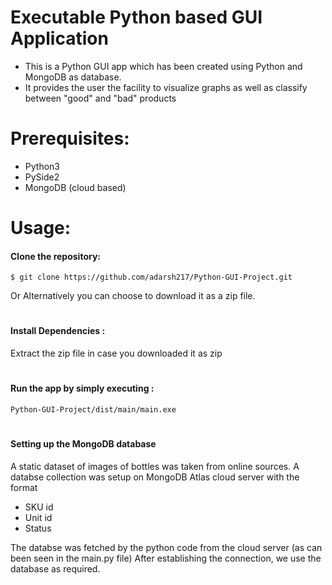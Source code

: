 
# Executable Python based GUI Application

* This is a Python GUI app which has been created using Python and MongoDB as database.
* It provides the user the facility to visualize graphs as well as classify between "good" and "bad" products

#
#


# Prerequisites:
* Python3
* PySide2
* MongoDB (cloud based)
#
#

# Usage:
#### Clone the repository:
```
$ git clone https://github.com/adarsh217/Python-GUI-Project.git
```
Or Alternatively you can choose to download it as a zip file.
#
#### Install Dependencies :
Extract the zip file in case you downloaded it as zip
#
#### Run the app by simply executing :
```
Python-GUI-Project/dist/main/main.exe
```
#
#
#### Setting up the MongoDB database
A static dataset of images of bottles was taken from online sources.
A databse collection was setup on MongoDB Atlas cloud server with the format
* SKU id
* Unit id
* Status

The databse was fetched by the python code from the cloud server (as can been seen in the main.py file)
After establishing the connection, we use the database as required.
#
#

